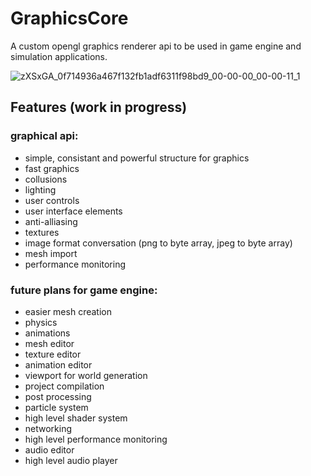 # GraphicsCore
A custom opengl graphics renderer api to be used in game engine and simulation applications.

![zXSxGA_0f714936a467f132fb1adf6311f98bd9_00-00-00_00-00-11_1](https://user-images.githubusercontent.com/89701935/173957172-f478ea33-e372-4c25-ae23-a4cad0117b45.gif)

## Features (work in progress)
### graphical api: 
- simple, consistant and powerful structure for graphics
- fast graphics
- collusions
- lighting
- user controls
- user interface elements
- anti-alliasing
- textures
- image format conversation (png to byte array, jpeg to byte array)
- mesh import
- performance monitoring


### future plans for game engine:
- easier mesh creation
- physics
- animations
- mesh editor
- texture editor
- animation editor
- viewport for world generation
- project compilation
- post processing
- particle system
- high level shader system
- networking
- high level performance monitoring
- audio editor
- high level audio player


